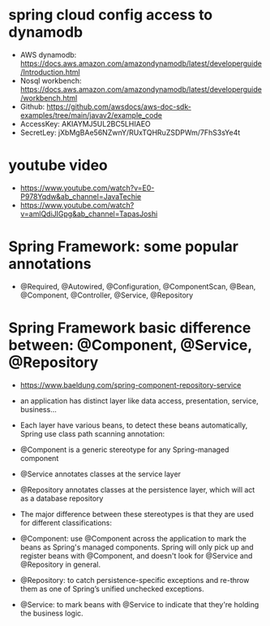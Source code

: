 # spring cloud config access to dynamodb
- AWS dynamodb: https://docs.aws.amazon.com/amazondynamodb/latest/developerguide/Introduction.html
- Nosql workbench: https://docs.aws.amazon.com/amazondynamodb/latest/developerguide/workbench.html
- Github: https://github.com/awsdocs/aws-doc-sdk-examples/tree/main/javav2/example_code
- AccessKey: AKIAYMJ5UL2BC5LHIAEO
- SecretLey: jXbMgBAe56NZwnY/RUxTQHRuZSDPWm/7FhS3sYe4t

# youtube video
- https://www.youtube.com/watch?v=E0-P978Yqdw&ab_channel=JavaTechie
- https://www.youtube.com/watch?v=amlQdiJIGpg&ab_channel=TapasJoshi

# Spring Framework: some popular annotations
- @Required, @Autowired, @Configuration, @ComponentScan, @Bean, @Component, @Controller, @Service, @Repository

# Spring Framework basic difference between: @Component, @Service, @Repository
- https://www.baeldung.com/spring-component-repository-service
- an application has distinct layer like data access, presentation, service, business...

- Each layer have various beans, to detect these beans automatically, Spring use class path scanning annotation:
- @Component is a generic stereotype for any Spring-managed component
- @Service annotates classes at the service layer
- @Repository annotates classes at the persistence layer, which will act as a database repository

- The major difference between these stereotypes is that they are used for different classifications:
- @Component: use @Component across the application to mark the beans as Spring's managed components. 
Spring will only pick up and register beans with @Component, and doesn't look for @Service and @Repository in general.
- @Repository: to catch persistence-specific exceptions and re-throw them as one of Spring’s unified unchecked exceptions.
- @Service: to mark beans with @Service to indicate that they're holding the business logic. 